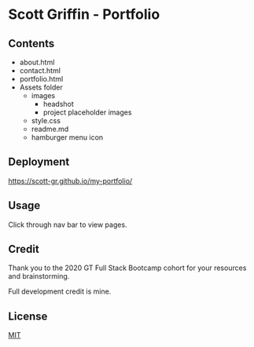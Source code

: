 # Scott Griffin - Portfolio

## Contents

* about.html
* contact.html
* portfolio.html
* Assets folder
   * images
      * headshot
      * project placeholder images
   * style.css
   * readme.md
   * hamburger menu icon

## Deployment
https://scott-gr.github.io/my-portfolio/

## Usage
Click through nav bar to view pages.

## Credit
Thank you to the 2020 GT Full Stack Bootcamp cohort for your resources and brainstorming.

Full development credit is mine.

## License
[MIT](https://choosealicense.com/licenses/mit/)
